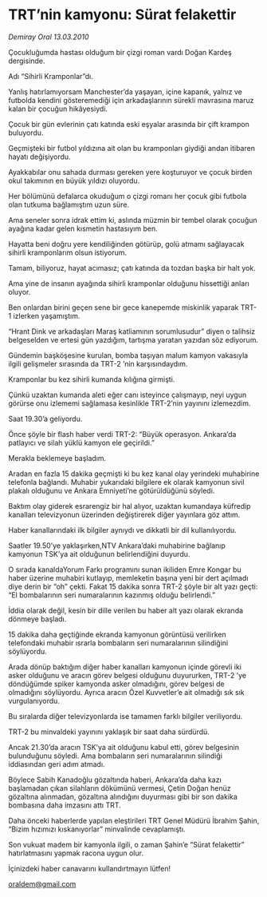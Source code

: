# TRT’nin kamyonu: Sürat felakettir

*Demiray Oral 13.03.2010*

<div class="yazi"><p>Çocukluğumda hastası olduğum bir çizgi roman vardı Doğan Kardeş dergisinde.</p>
<p>Adı “Sihirli Kramponlar”dı.</p>
<p>Yanlış hatırlamıyorsam Manchester’da yaşayan, içine kapanık, yalnız ve futbolda kendini gösteremediği için arkadaşlarının sürekli mavrasına maruz kalan bir çocuğun hikâyesiydi.</p>
<p>Çocuk bir gün evlerinin çatı katında eski eşyalar arasında bir çift krampon buluyordu.</p>
<p>Geçmişteki bir futbol yıldızına ait olan bu kramponları giydiği andan itibaren hayatı değişiyordu.</p>
<p>Ayakkabılar onu sahada durması gereken yere koşturuyor ve çocuk birden okul takımının en büyük yıldızı oluyordu.</p>
<p>Her bölümünü defalarca okuduğum o çizgi romanı her çocuk gibi futbola olan tutkuma bağlamıştım uzun süre.</p>
<p>Ama seneler sonra idrak ettim ki, aslında müzmin bir tembel olarak çocuğun ayağına kadar gelen kısmetin hastasıyım ben.</p>
<p>Hayatta beni doğru yere kendiliğinden götürüp, golü atmamı sağlayacak sihirli kramponlarım olsun istiyorum.</p>
<p>Tamam, biliyoruz, hayat acımasız; çatı katında da tozdan başka bir halt yok.</p>
<p>Ama yine de insanın ayağında sihirli kramponlar olduğunu hissettiği anları oluyor.</p>
<p>Ben onlardan birini geçen sene bir gece kanepemde miskinlik yaparak TRT-1 izlerken yaşamıştım.</p>
<p>“Hrant Dink ve arkadaşları Maraş katliamının sorumlusudur” diyen o talihsiz belgeselden ve ertesi gün yazdığım, tartışma yaratan yazıdan söz ediyorum.</p>
<p>Gündemin başköşesine kurulan, bomba taşıyan malum kamyon vakasıyla ilgili gelişmeler sırasında da TRT-2 ’nin karşısındaydım.</p>
<p>Kramponlar bu kez sihirli kumanda kılığına girmişti.</p>
<p>Çünkü uzaktan kumanda aleti eğer canı isteyince çalışmayıp, neyi uygun görürse onu izlememi sağlamasa kesinlikle TRT-2’nin yayınını izlemezdim.</p>
<p>Saat 19.30’a geliyordu.</p>
<p>Önce şöyle bir flash haber verdi TRT-2: “Büyük operasyon. Ankara’da patlayıcı ve silah yüklü kamyon ele geçirildi.”</p>
<p>Merakla beklemeye başladım.</p>
<p>Aradan en fazla 15 dakika geçmişti ki bu kez kanal olay yerindeki muhabirine telefonla bağlandı. Muhabir yukarıdaki bilgilere ek olarak kamyonun sivil plakalı olduğunu ve Ankara Emniyeti’ne götürüldüğünü söyledi.</p>
<p>Baktım olay giderek esrarengiz bir hal alıyor, uzaktan kumandaya küfredip kanalları televizyonun üzerinden değiştirerek diğer yayınlara göz attım.</p>
<p>Haber kanallarındaki ilk bilgiler aynıydı ve dikkatli bir dil kullanılıyordu.</p>
<p>Saatler 19.50’ye yaklaşırken,NTV Ankara’daki muhabirine bağlanıp kamyonun TSK’ya ait olduğunun belirlendiğini duyurdu.</p>
<p>O sırada kanaldaYorum Farkı programını sunan ikiliden Emre Kongar bu haber üzerine muhabiri kutlayıp, memleketin başına yeni bir dert açılmadı diye derin bir “oh” çekti. Fakat 15 dakika sonra TRT-2 şöyle bir alt yazı geçti: “El bombalarının seri numaralarının kazınmış olduğu belirlendi.”</p>
<p>İddia olarak değil, kesin bir dille verilen bu haber alt yazı olarak ekranda dönmeye başladı.</p>
<p>15 dakika daha geçtiğinde ekranda kamyonun görüntüsü verilirken telefondaki muhabir ısrarla bombaların seri numaralarının silindiğini söylüyordu.</p>
<p>Arada dönüp baktığım diğer haber kanalları kamyonun içinde görevli iki asker olduğunu ve aracın görev belgesi olduğunu duyururken, TRT-2 ’ye döndüğümde spiker kamyonda asker olmadığını, görev belgesi de olmadığını söylüyordu. Ayrıca aracın Özel Kuvvetler’e ait olmadığı sık sık vurgulanıyordu.</p>
<p>Bu sıralarda diğer televizyonlarda ise tamamen farklı bilgiler veriliyordu.</p>
<p>TRT-2 bu minvaldeki yayınını yaklaşık bir saat daha sürdürdü.</p>
<p>Ancak 21.30’da aracın TSK’ya ait olduğunu kabul etti, görev belgesinin bulunduğunu söyledi. Ama bombaların seri numaralarının silindiği iddiasından geri adım atmadı.</p>
<p>Böylece Sabih Kanadoğlu gözaltında haberi, Ankara’da daha kazı başlamadan çıkan silahların dökümünü vermesi, Çetin Doğan henüz gözaltına alınmadan, gözaltına alındığını duyurması gibi bir son dakika bombasına daha imzasını attı TRT.</p>
<p>Daha önceki haberlerde yapılan eleştirileri TRT Genel Müdürü İbrahim Şahin, “Bizim hızımızı kıskanıyorlar” minvalinde cevaplamıştı.</p>
<p>Son vukuat madem bir kamyonla ilgili, o zaman Şahin’e “Sürat felakettir” hatırlatmasını yapmak racona uygun olur.</p>
<p>İçinizdeki haber canavarını kullandırtmayın lütfen!</p>
<p><a href="mailto:oraldem@gmail.com">oraldem@gmail.com</a></p>
</div>
